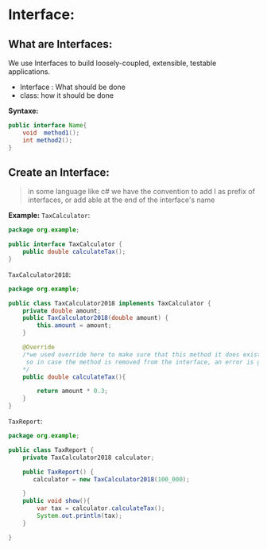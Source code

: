 # Interface: 

## What are Interfaces: 

We use Interfaces to build loosely-coupled, extensible, testable applications.

- Interface : What should be done
- class: how it should be done
  
**Syntaxe:**
```java
public interface Name{
    void  method1();
    int method2();
}
```

## Create an Interface:

> in some language like c# we have the convention to add I as prefix of interfaces, or add able at the end of the interface's name

**Example:**
`TaxCalculator`:
```java
package org.example;

public interface TaxCalculator {
    public double calculateTax();
}

```
`TaxCalculator2018`:
```java
package org.example;

public class TaxCalculator2018 implements TaxCalculator {
    private double amount;
    public TaxCalculator2018(double amount) {
        this.amount = amount;
    }

    @Override
    /*we used override here to make sure that this method it does exist in the interface and we override it,
     so in case the method is removed from the interface, an error is gonna be thrown. 
    */
    public double calculateTax(){

        return amount * 0.3;
    }
}
```
`TaxReport`:
```java
package org.example;

public class TaxReport {
    private TaxCalculator2018 calculator;

    public TaxReport() {
       calculator = new TaxCalculator2018(100_000);

    }
    public void show(){
        var tax = calculator.calculateTax();
        System.out.println(tax);
    }

}
```
